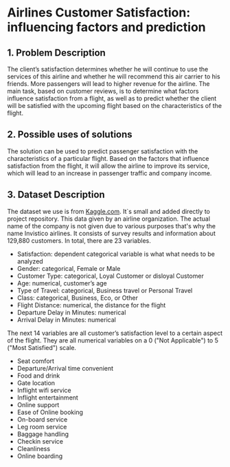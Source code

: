 # Airlines Customer Satisfaction: influencing factors and prediction

## 1. Problem Description

The client’s satisfaction determines whether he will continue to use the services of this airline and whether he will recommend this air carrier to his friends. More passengers will lead to higher revenue for the airline. The main task, based on customer reviews, is to determine what factors influence satisfaction from a flight, as well as to predict whether the client will be satisfied with the upcoming flight based on the characteristics of the flight.

## 2. Possible uses of solutions

The solution can be used to predict passenger satisfaction with the characteristics of a particular flight. Based on the factors that influence satisfaction from the flight, it will allow the airline to improve its service, which will lead to an increase in passenger traffic and company income.

## 3. Dataset Description

The dataset we use is from [Kaggle.com](https://www.kaggle.com/datasets/sjleshrac/airlines-customer-satisfaction/). It`s small and added directly to project repository. This data given by an airline organization. The actual name of the company is not given due to various purposes that's why the name Invistico airlines. It consists of survey results and information about 129,880 customers. In total, there are 23 variables.

- Satisfaction: dependent categorical variable is what what needs to be analyzed
- Gender: categorical, Female or Male
- Customer Type: categorical, Loyal Customer or disloyal Customer
- Age: numerical, customer’s age
- Type of Travel: categorical, Business travel or Personal Travel
- Class: categorical, Business, Eco, or Other
- Flight Distance: numerical, the distance for the flight
- Departure Delay in Minutes: numerical
- Arrival Delay in Minutes: numerical

The next 14 variables are all customer’s satisfaction level to a certain aspect of the flight. They are all numerical variables on a 0 ("Not Applicable") to 5 ("Most Satisfied") scale.

- Seat comfort
- Departure/Arrival time convenient
- Food and drink
- Gate location
- Inflight wifi service
- Inflight entertainment
- Online support
- Ease of Online booking
- On-board service
- Leg room service
- Baggage handling
- Checkin service
- Cleanliness
- Online boarding